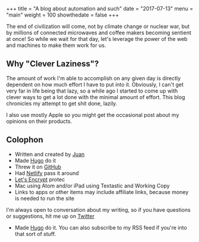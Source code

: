 +++
title = "A blog about automation and such"
date = "2017-07-13"
menu = "main"
weight = 100
showthedate = false
+++
<!-- ![Juan](/img/avatar-2.svg) -->
The end of civilization will come, not by climate change or nuclear war, but by millions of connected microwaves and coffee makers becoming sentient at once! So while we wait for that day, let's leverage the power of the web and machines to make them work for us.

## Why "Clever Laziness"?
The amount of work I'm able to accomplish on any given day is directly dependent on how much effort I have to put into it. Obviously, I can't get very far in life being that lazy, so a while ago I started to come up with clever ways to get a lot done with the minimal amount of effort. This blog chronicles my attempt to get shit done, lazily.

I also use mostly Apple so you might get the occasional post about my opinions on their products.

## Colophon
* Written and created by [Juan](https://www.twitter.com/theverylastjuan)
* Made [Hugo](https://gohugo.io) do it
* Threw it on [GitHub](https://github.com)
* Had [Netlify](https://www.netlify.com) pass it around
* [Let's Encrypt](https://letsencrypt.org) protec
* Mac using Atom and/or iPad using Textastic and Working Copy
* Links to apps or other items may include affiliate links, because money is needed to run the site


I'm always open to conversation about my writing, so if you have questions or suggestions, hit me up on [Twitter](https://www.twitter.com/cleverlaziness)
* Made [Hugo](https://gohugo.io) do it. You can also subscribe to my RSS feed if you're into that sort of stuff.
